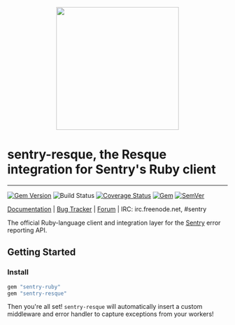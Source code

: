 <p align="center">
  <a href="https://sentry.io" target="_blank" align="center">
    <img src="https://sentry-brand.storage.googleapis.com/sentry-logo-black.png" width="280">
  </a>
  <br>
</p>

# sentry-resque, the Resque integration for Sentry's Ruby client

---


[![Gem Version](https://img.shields.io/gem/v/sentry-resque.svg)](https://rubygems.org/gems/sentry-resque)
![Build Status](https://github.com/getsentry/sentry-ruby/workflows/sentry-resque%20Test/badge.svg)
[![Coverage Status](https://img.shields.io/codecov/c/github/getsentry/sentry-ruby/master?logo=codecov)](https://codecov.io/gh/getsentry/sentry-ruby/branch/master)
[![Gem](https://img.shields.io/gem/dt/sentry-resque.svg)](https://rubygems.org/gems/sentry-resque/)
[![SemVer](https://api.dependabot.com/badges/compatibility_score?dependency-name=sentry-resque&package-manager=bundler&version-scheme=semver)](https://dependabot.com/compatibility-score.html?dependency-name=sentry-resque&package-manager=bundler&version-scheme=semver)


[Documentation](https://docs.sentry.io/platforms/ruby/guides/resque/) | [Bug Tracker](https://github.com/getsentry/sentry-ruby/issues) | [Forum](https://forum.sentry.io/) | IRC: irc.freenode.net, #sentry

The official Ruby-language client and integration layer for the [Sentry](https://github.com/getsentry/sentry) error reporting API.


## Getting Started

### Install

```ruby
gem "sentry-ruby"
gem "sentry-resque"
```

Then you're all set! `sentry-resque` will automatically insert a custom middleware and error handler to capture exceptions from your workers!
